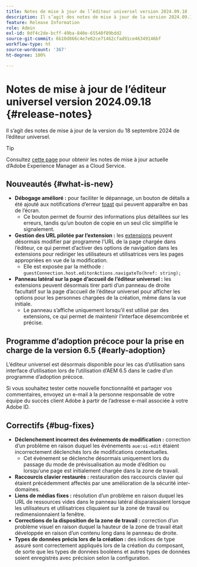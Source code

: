 ```yaml
---
title: Notes de mise à jour de l’éditeur universel version 2024.09.18
description: Il s’agit des notes de mise à jour de la version 2024.09.18 de l’éditeur universel.
feature: Release Information
role: Admin
exl-id: 0df4c2de-bcff-49ba-840e-65540f89bdd2
source-git-commit: 6b10d866c4e7e02ce71462cfad91ce46349146bf
workflow-type: ht
source-wordcount: '367'
ht-degree: 100%

---
```


# Notes de mise à jour de l’éditeur universel version 2024.09.18 {#release-notes}

Il s’agit des notes de mise à jour de la version du 18 septembre 2024 de l’éditeur universel.

>[!TIP]
>
>Consultez [cette page](/help/release-notes/release-notes-cloud/release-notes-current.md) pour obtenir les notes de mise à jour actuelle d’Adobe Experience Manager as a Cloud Service.

## Nouveautés {#what-is-new}

* **Débogage amélioré :** pour faciliter le dépannage, un bouton de détails a été ajouté aux notifications d’erreur [toast](https://spectrum.adobe.com/page/toast/) qui peuvent apparaître en bas de l’écran.
   * Ce bouton permet de fournir des informations plus détaillées sur les erreurs, tandis qu’un bouton de copie en un seul clic simplifie le signalement.
* **Gestion des URL pilotée par l’extension :** les [extensions](/help/implementing/universal-editor/customizing.md#extending) peuvent désormais modifier par programme l’URL de la page chargée dans l’éditeur, ce qui permet d’activer des options de navigation dans les extensions pour rediriger les utilisateurs et utilisatrices vers les pages appropriées en vue de la modification.
   * Elle est exposée par la méthode : `guestConnection.host.editorActions.navigateTo(href: string);`
* **Panneau latéral sur la page d’accueil de l’éditeur universel :** les extensions peuvent désormais tirer parti d’un panneau de droite facultatif sur la page d’accueil de l’éditeur universel pour afficher les options pour les personnes chargées de la création, même dans la vue initiale.
   * Le panneau s’affiche uniquement lorsqu’il est utilisé par des extensions, ce qui permet de maintenir l’interface désemcombrée et précise.

## Programme d’adoption précoce pour la prise en charge de la version 6.5 {#early-adoption}

L’éditeur universel est désormais disponible pour les cas d’utilisation sans interface d’utilisation lors de l’utilisation d’AEM 6.5 dans le cadre d’un programme d’adoption précoce.

Si vous souhaitez tester cette nouvelle fonctionnalité et partager vos commentaires, envoyez un e-mail à la personne responsable de votre équipe du succès client Adobe à partir de l’adresse e-mail associée à votre Adobe ID.

## Correctifs {#bug-fixes}

* **Déclenchement incorrect des événements de modification :** correction d’un problème en raison duquel les événements `aue:ui-edit` étaient incorrectement déclenchés lors de modifications contextuelles.
   * Cet événement se déclenche désormais uniquement lors du passage du mode de prévisualisation au mode d’édition ou lorsqu’une page est initialement chargée dans la zone de travail.
* **Raccourcis clavier restaurés :** restauration des raccourcis clavier qui étaient précédemment affectés par une amélioration de la sécurité inter-domaines.
* **Liens de médias fixes :** résolution d’un problème en raison duquel les URL de ressources vides dans le panneau latéral disparaissaient lorsque les utilisateurs et utilisatrices cliquaient sur la zone de travail ou redimensionnaient la fenêtre.
* **Corrections de la disposition de la zone de travail :** correction d’un problème visuel en raison duquel la hauteur de la zone de travail était développée en raison d’un contenu long dans le panneau de droite.
* **Types de données précis lors de la création :** des indices de type assuré sont correctement appliqués lors de la création du composant, de sorte que les types de données booléens et autres types de données soient enregistrés avec précision selon la configuration.
